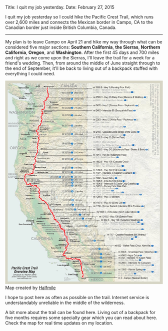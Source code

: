 Title: I quit my job yesterday.
Date: February 27, 2015

I quit my job yesterday so I could hike the Pacific Crest Trail, which runs over 2,600 miles and connects the Mexican border in Campo, CA to the Canadian border just inside British Columbia, Canada.
- - -
My plan is to leave Campo on April 21 and hike my way through what can be considered five major sections: **Southern California**, **the Sierras**, **Northern California**, **Oregon**, and **Washington**. After the first 45 days and 700 miles and right as we come upon the Sierras, I'll leave the trail for a week for a friend's wedding.  Then, from around the middle of June straight through to the end of September, it'll be back to living out of a backpack stuffed with everything I could need.

<div class="post-image">
    <a href="/images/pct-overview.png" data-lightbox="image-1" data-title="My caption">
        <img src="/images/pct-overview.png">
    </a>
    <div class="image-caption">
        Map created by <a href="http://www.pctmap.net/" target="_blank">Halfmile</a>
    </div>
</div>

I hope to post here as often as possible on the trail.  Internet service is understandably unreliable in the middle of the wilderness.

A bit more about the trail can be found here.  Living out of a backpack for five months requires some specialty gear which you can read about here.  Check the map for real time updates on my location.